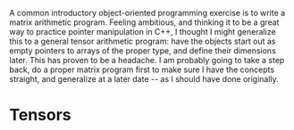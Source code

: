 A common introductory object-oriented programming exercise is to write a matrix arithmetic program.
Feeling ambitious, and thinking it to be a great way to practice pointer manipulation in C++, I thought I might generalize this to a general tensor arithmetic program:
have the objects start out as empty pointers to arrays of the proper type, and define their dimensions later.
This has proven to be a headache. I am probably going to take a step back, do a proper matrix program first to make sure I have the concepts straight,
and generalize at a later date -- as I should have done originally.
# Tensors
